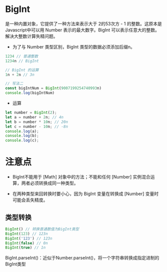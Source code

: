 # BigInt

是一种内置对象，它提供了一种方法来表示大于 2的53次方 \- 1 的整数。这原本是 Javascript中可以用 Number 表示的最大数字。BigInt 可以表示任意大的整数。解决大整数计算失精问题。


- 为了与 Number 类型区别，BigInt 类型的数据必须添加后缀n。

```javascript
1234 // 普通整数
1234n // BigInt

// BigInt 的运算
1n + 2n // 3n

// 写法二
const bigIntNum = BigInt(9007199254740993n)
console.log(bigIntNum)
```

- 运算

```js
let number = BigInt(2);
let a = number + 2n; // 4n
let b = number * 10n; // 20n
let c = number - 10n; // -8n
console.log(a);
console.log(b);
console.log(c);
```


# 注意点

- BigInt不能用于 [Math] 对象中的方法；不能和任何 [Number] 实例混合运算，两者必须转换成同一种类型。

- 在两种类型来回转换时要小心，因为 BigInt 变量在转换成 [Number] 变量时可能会丢失精度。


## 类型转换

```javascript
BigInt() // 转换普通数值为BigInt类型
BigInt(123) // 123n
BigInt('123') // 123n
BigInt(false) // 0n
BigInt(true) // 1n
```

BigInt.parseInt()：近似于Number.parseInt()，将一个字符串转换成指定进制的BigInt类型